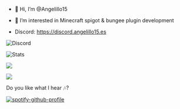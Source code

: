 - 👋 Hi, I’m @Angelillo15
- 👀 I’m interested in Minecraft spigot & bungee plugin development

- Discord: https://discord.angelillo15.es

![Discord](https://lanyard-profile-readme.vercel.app/api/479320135769784320)

![Stats](https://github-profile-summary-cards.vercel.app/api/cards/profile-details?username=Angelillo15&theme=radical&hide_border=true)

![](https://github-readme-stats.vercel.app/api/top-langs/?username=Angelillo15&layout=compact&langs_count=7&theme=radical)

![](https://komarev.com/ghpvc/?username=Angelillo15&color=blueviolet)


Do you like what I hear 🎶?

[![spotify-github-profile](https://spotify-github-profile.vercel.app/api/view?uid=angelmg5555&cover_image=true&theme=default&bar_color=53b14f&bar_color_cover=false)](https://spotify-github-profile.vercel.app/api/view?uid=angelmg5555&redirect=true)


<!---
Angelillo15/Angelillo15 is a ✨ special ✨ repository because its `README.md` (this file) appears on your GitHub profile.
You can click the Preview link to take a look at your changes.
--->
